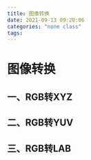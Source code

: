 ```yaml
---
title: 图像转换
date: 2021-09-13 09:20:06
categories: "none class"
tags:
---
```


# 图像转换


## 一、RGB转XYZ

## 二、RGB转YUV

## 三、RGB转LAB
